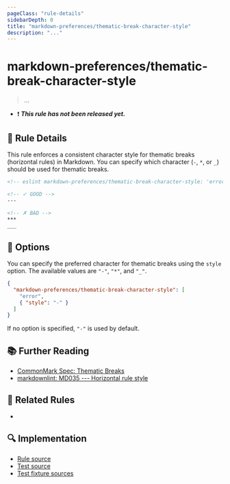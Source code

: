 ```yaml
---
pageClass: "rule-details"
sidebarDepth: 0
title: "markdown-preferences/thematic-break-character-style"
description: "..."
---
```


# markdown-preferences/thematic-break-character-style

> ...

- ❗ <badge text="This rule has not been released yet." vertical="middle" type="error"> **_This rule has not been released yet._** </badge>

## 📖 Rule Details

This rule enforces a consistent character style for thematic breaks (horizontal rules) in Markdown. You can specify which character (`-`, `*`, or `_`) should be used for thematic breaks.

<!-- prettier-ignore-start -->

<!-- eslint-skip -->

```md
<!-- eslint markdown-preferences/thematic-break-character-style: 'error' -->

<!-- ✓ GOOD -->
---

<!-- ✗ BAD -->
***
___
```

<!-- prettier-ignore-end -->

## 🔧 Options

You can specify the preferred character for thematic breaks using the `style` option. The available values are `"-"`, `"*"`, and `"_"`.

```json
{
  "markdown-preferences/thematic-break-character-style": [
    "error",
    { "style": "-" }
  ]
}
```

If no option is specified, `"-"` is used by default.

## 📚 Further Reading

- [CommonMark Spec: Thematic Breaks](https://spec.commonmark.org/0.31.2/#thematic-breaks)
- [markdownlint: MD035 --- Horizontal rule style](https://github.com/DavidAnson/markdownlint/blob/main/doc/md035.md)

## 👫 Related Rules

-

## 🔍 Implementation

<!-- eslint-disable markdown-links/no-dead-urls -- Auto generated -->

- [Rule source](https://github.com/ota-meshi/eslint-plugin-markdown-preferences/blob/main/src/rules/thematic-break-character-style.ts)
- [Test source](https://github.com/ota-meshi/eslint-plugin-markdown-preferences/blob/main/tests/src/rules/thematic-break-character-style.ts)
- [Test fixture sources](https://github.com/ota-meshi/eslint-plugin-markdown-preferences/tree/main/tests/fixtures/rules/thematic-break-character-style)

<!-- eslint-enable markdown-links/no-dead-urls -- Auto generated -->
